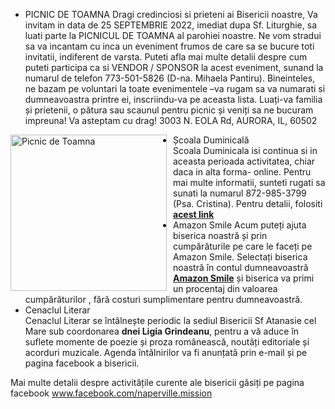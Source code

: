* <label>PICNIC DE TOAMNA</label>
Dragi credinciosi si prieteni ai Bisericii noastre,
Va invitam in data de 25 SEPTEMBRIE 2022, imediat dupa Sf. Liturghie, sa luati parte la PICNICUL DE TOAMNA al parohiei noastre. Ne vom stradui sa va incantam cu inca un eveniment frumos de care sa se bucure toti invitatii, indiferent de varsta.
Puteti afla mai multe detalii despre cum puteti participa ca si VENDOR / SPONSOR la acest eveniment, sunand la numarul de telefon 773-501-5826 (D-na. Mihaela Pantiru).
Bineinteles, ne bazam pe voluntari la toate evenimentele –va rugam sa va numarati si dumneavoastra printre ei, inscriindu-va pe aceasta lista.
Luați-va familia și prietenii, o pătura sau scaunul pentru picnic și veniți sa ne bucuram impreuna!
Va asteptam cu drag!
3003 N. EOLA Rd, AURORA, IL, 60502

<p>
    <img alt="Picnic de Toamna" class="img img-responsive" style="float: left; margin-right: 10px; max-width: 100%; overflow: hidden; width: 250px;" src="{{ site.baseurl }}/img/2022/PicnicToamna.png" />
</p> 

* <label>Școala Duminicală</label>  
Scoala Duminicala  isi continua si in aceasta perioada activitatea, chiar daca in alta forma-  online.  Pentru mai multe informatii, sunteti rugati sa sunati la numarul 872-985-3799 (Psa. Cristina). Pentru detalii, folositi <a href="{{ site.baseurl }}/ro/scoala-duminicala.html" target="_blank"><strong>acest link</strong></a>
* <label>Amazon Smile</label> 
Acum puteți ajuta biserica noastră și prin cumpărăturile pe care le faceți pe Amazon Smile. Selectați biserica noastră în contul dumneavoastră <a href="https://smile.amazon.com"><strong>Amazon Smile</strong></a> și biserica va primi un procentaj din valoarea cumpărăturilor , fără costuri sumplimentare pentru dumneavoastră. 
* <label>Cenaclul Literar</label>  
Cenaclul Literar se întâlnește periodic la sediul Bisericii Sf Atanasie cel Mare sub coordonarea <strong>dnei Ligia Grindeanu</strong>, pentru a vă aduce în suflete momente de poezie și proza românească, noutăți editoriale și acorduri muzicale. Agenda întâlnirilor va fi anunțată prin e-mail și pe pagina facebook a bisericii.

Mai multe detalii despre activitățile curente ale bisericii găsiți pe pagina facebook <a href="https://www.facebook.com/naperville.mission">www.facebook.com/naperville.mission</a>